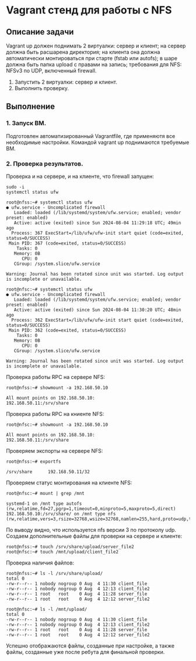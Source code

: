 # Vagrant стeнд для работы с NFS

## Описание задачи

Vagrant up должен поднимать 2 виртуалки: сервер и клиент;
на сервер должна быть расшарена директория;
на клиента она должна автоматически монтироваться при старте (fstab или autofs);
в шаре должна быть папка upload с правами на запись;
требования для NFS: NFSv3 по UDP, включенный firewall.

1. Запустить 2 виртуалки: сервер и клиент.
2. Выполнить проверку.

## Выполнение

### 1. Запуск ВМ.

Подготовлен автоматизированный Vagrantfile, где применяютя все необходимые настройки.
Командой vagrant up поднимаются требуемые ВМ.

### 2. Проверка результатов.

Проверка и на сервере, и на клиенте, что firewall запущен:
```console
sudo -i
systemctl status ufw
```
```
root@nfss:~# systemctl status ufw
● ufw.service - Uncomplicated firewall
   Loaded: loaded (/lib/systemd/system/ufw.service; enabled; vendor preset: enabled)
   Active: active (exited) since Sun 2024-08-04 11:29:18 UTC; 49min ago
  Process: 367 ExecStart=/lib/ufw/ufw-init start quiet (code=exited, status=0/SUCCESS)
 Main PID: 367 (code=exited, status=0/SUCCESS)
    Tasks: 0
   Memory: 0B
      CPU: 0
   CGroup: /system.slice/ufw.service

Warning: Journal has been rotated since unit was started. Log output is incomplete or unavailable.
```
```
root@nfsc:~# systemctl status ufw
● ufw.service - Uncomplicated firewall
   Loaded: loaded (/lib/systemd/system/ufw.service; enabled; vendor preset: enabled)
   Active: active (exited) since Sun 2024-08-04 11:30:20 UTC; 48min ago
  Process: 362 ExecStart=/lib/ufw/ufw-init start quiet (code=exited, status=0/SUCCESS)
 Main PID: 362 (code=exited, status=0/SUCCESS)
    Tasks: 0
   Memory: 0B
      CPU: 0
   CGroup: /system.slice/ufw.service

Warning: Journal has been rotated since unit was started. Log output is incomplete or unavailable.
```
Проверка работы RPC на сервере NFS:
```console
root@nfss:~# showmount -a 192.168.50.10
```
```
All mount points on 192.168.50.10:
192.168.50.11:/srv/share
```
Проверка работы RPC на книенте NFS:
```console
root@nfsc:~# showmount -a 192.168.50.10
```
```
All mount points on 192.168.50.10:
192.168.50.11:/srv/share
```
Проверяем экспорты на сервере NFS:
```console
root@nfss:~# exportfs
```
```
/srv/share      192.168.50.11/32
```
Проверяем статус монтирования на клиенте NFS:
```console
root@nfsc:~# mount | grep /mnt
```
```
systemd-1 on /mnt type autofs (rw,relatime,fd=27,pgrp=1,timeout=0,minproto=5,maxproto=5,direct)
192.168.50.10:/srv/share/ on /mnt type nfs (rw,relatime,vers=3,rsize=32768,wsize=32768,namlen=255,hard,proto=udp,timeo=11,retrans=3,sec=sys,mountaddr=192.168.50.10,mountvers=3,mountport=44057,mountproto=udp,local_lock=none,addr=192.168.50.10)
```
По выводу видно, что используется nfs версии 3 по протоколу udp.
Создаем дополнительные файлы для проверки на сервере и клиенте:
```console
root@nfss:~# touch /srv/share/upload/server_file2
root@nfsc:~# touch /mnt/upload/client_file2
```
Проверка наличия файлов:
```console
root@nfss:~# ls -l /srv/share/upload/
total 0
-rw-r--r-- 1 nobody nogroup 0 Aug  4 11:30 client_file
-rw-r--r-- 1 nobody nogroup 0 Aug  4 12:13 client_file2
-rw-r--r-- 1 root   root    0 Aug  4 11:28 server_file
-rw-r--r-- 1 root   root    0 Aug  4 12:12 server_file2
```
```console
root@nfsc:~# ls -l /mnt/upload/
total 0
-rw-r--r-- 1 nobody nogroup 0 Aug  4 11:30 client_file
-rw-r--r-- 1 nobody nogroup 0 Aug  4 12:13 client_file2
-rw-r--r-- 1 root   root    0 Aug  4 11:28 server_file
-rw-r--r-- 1 root   root    0 Aug  4 12:12 server_file2
```
Успешно отображаются файлы, созданные при настройке, а также файлы, созданные уже после ребута для финальной проверки.